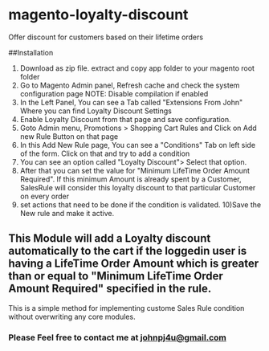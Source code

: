 # magento-loyalty-discount
Offer discount for customers based on their lifetime orders

##Installation
1) Download as zip file. extract and copy app folder to your magento root folder
2) Go to Magento Admin panel, Refresh cache and check the system configuration page
NOTE: Disable compilation if enabled
3) In the Left Panel, You can see a Tab called "Extensions From John" Where you can find Loyalty Discount Settings
4) Enable Loyalty Discount from that page and save configuration.
5) Goto Admin menu, Promotions > Shopping Cart Rules and Click on Add new Rule Button on that page
6) In this Add New Rule page, You can see a "Conditions" Tab on left side of the form. Click on that and try to add a condition
7) You can see an option called "Loyalty Discount"> Select that option.
8) After that you can set the value for "Minimum LifeTime Order Amount Required".
   If this minimum Amount is already spent by a Customer, SalesRule will consider this loyalty discount to that particular Customer on every order
9) set actions that need to be done if the condition is validated.
10)Save the New rule and make it active.

## This Module will add a Loyalty discount automatically to the cart if the loggedin user is having a LifeTime Order Amount which is greater than or equal to "Minimum LifeTime Order Amount Required" specified in the rule.

This is a simple method for implementing custome Sales Rule condition without overwriting any core modules.
### Please Feel free to contact me at johnpj4u@gmail.com 



